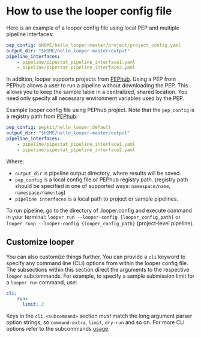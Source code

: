 # How to use the looper config file

Here is an example of a looper config file using local PEP and multiple pipeline interfaces:

```yaml
pep_config: $HOME/hello_looper-master/project/project_config.yaml
output_dir: "$HOME/hello_looper-master/output"
pipeline_interfaces:
    - pipeline/pipestat_pipeline_interface1.yaml
    - pipeline/pipestat_pipeline_interface2.yaml
```

In addition, looper supports projects from [PEPhub](https://pephub.databio.org/). 
Using a PEP from PEPhub allows a user to run a pipeline without downloading the PEP. This allows you to keep the sample table in a centralized, shared location. You need only specify all necessary
environment variables used by the PEP.

Example looper config file using PEPhub project. Note that the `pep_config` is a registry path from [PEPhub](https://pephub.databio.org/pepkit/hello_looper?tag=default):

```yaml
pep_config: pepkit/hello_looper:default
output_dir: "$HOME/hello_looper-master/output"
pipeline_interfaces:
    - pipeline/pipestat_pipeline_interface1.yaml
    - pipeline/pipestat_pipeline_interface2.yaml
```

Where:
- `output_dir` is pipeline output directory, where results will be saved.
- `pep_config` is a local config file or PEPhub registry path. (registry path should be specified in
one of supported ways: `namespace/name`, `namespace/name:tag`)
- `pipeline interfaces` is a local path to project or sample pipelines.

To run pipeline, go to the directory of .looper.config and execute command in your terminal:
`looper run --looper-config {looper_config_path}` or `looper runp --looper-config {looper_config_path}` (project-level pipeline).

## Customize looper

You can also customize things further. You can provide a `cli` keyword to specify any command line (CLI) options from within the looper config file. The subsections within this section direct the arguments to the respective `looper` subcommands. For example, to specify a sample submission limit for a `looper run` command, use:

```yaml
cli:
    run:
      limit: 2
```

Keys in the `cli.<subcommand>` section *must* match the long argument parser option strings, so `command-extra`, `limit`, `dry-run` and so on. For more CLI options refer to the subcommands [usage](usage.md).
